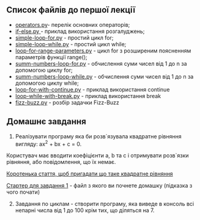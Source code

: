 ## Список файлів до першої лекції

* [operators.py](operators.py)- перелік основних операторів;
* [if-else.py ](if-else.py ) - приклад використання розгалуджень;
* [simple-loop-for.py](simple-loop-for.py) - простий цикл for;
* [simple-loop-while.py](simple-loop-while.py) - простий цикл while;
* [loop-for-range-parameters.py](loop-for-range-parameters.py) - цикл for з розширеним поясненням параметрів функції range();
* [summ-numbers-loop-for.py](summ-numbers-loop-for.py) - обчислення суми чисел від 1 до n за допомогою циклу for;
* [summ-numbers-loop-while.py](summ-numbers-loop-while.py) - обчислення суми чисел від 1 до n за допомогою циклу while;
* [loop-for-with-continue.py](loop-for-with-continue.py) - приклад використання continue
* [loop-while-with-break.py](loop-while-with-break.py) - приклад використання break
* [fizz-buzz.py](fizz-buzz.py) - розбір задачки Fizz-Buzz

## Домашнє завдання
1. Реалізувати програму яка би  розв`язувала квадратне рівняння вигляду:  ax<sup>2</sup> + bx + c = 0. 
   
Користувач має вводити коефіцієнти a, b та с і отримувати розв`язки рівняння, або повідомлення, що їх немає.


[Коротенька стаття, щоб пригадати що таке квадратне рівняння](https://miyklas.com.ua/p/algebra/8/kvadratni-rivniannia-14001/formuli-koreniv-kvadratnogo-rivniannia-14004/re-d9b52c91-9c99-47f5-869d-b44161760768)

[Стартер для завдання 1](starter-homework.py) - файл з якого ви почнете домашку (підказка з чого почати)

2. Завдання по циклам - створити програму, яка виведе в консоль всі непарні числа від 1 до 100 крім тих, що діляться на 7.
